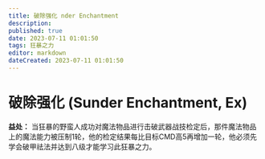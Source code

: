 ```yaml
---
title: 破除强化 nder Enchantment
description: 
published: true
date: 2023-07-11 01:01:50
tags: 狂暴之力
editor: markdown
dateCreated: 2023-07-11 01:01:50
---
```


# 破除强化 (Sunder Enchantment, Ex)

**益处：** 当狂暴的野蛮人成功对魔法物品进行击破武器战技检定后，那件魔法物品上的魔法能力被压制1轮，他的检定结果每比目标CMD高5再增加一轮，他必须先学会破甲祛法并达到八级才能学习此狂暴之力。
